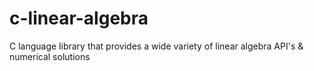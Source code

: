 # c-linear-algebra
C language library that provides a wide variety of linear algebra API's & numerical solutions
